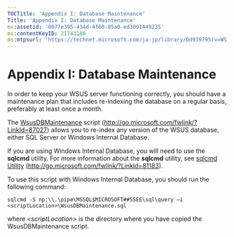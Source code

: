 ```yaml
---
TOCTitle: 'Appendix I: Database Maintenance'
Title: 'Appendix I: Database Maintenance'
ms:assetid: '0077e395-434d-4f60-85a0-ed3091449235'
ms:contentKeyID: 21743180
ms:mtpsurl: 'https://technet.microsoft.com/ja-jp/library/Dd939795(v=WS.10)'
---
```


Appendix I: Database Maintenance
================================

In order to keep your WSUS server functioning correctly, you should have a maintenance plan that includes re-indexing the database on a regular basis, preferably at least once a month.

The [WsusDBMaintenance](http://go.microsoft.com/fwlink/?linkid=87027) script (http://go.microsoft.com/fwlink/?LinkId=87027) allows you to re-index any version of the WSUS database, either SQL Server or Windows Internal Database.

If you are using Windows Internal Database, you will need to use the **sqlcmd** utility. For more information about the **sqlcmd** utility, see [sqlcmd Utility](http://go.microsoft.com/fwlink/?linkid=81183) (http://go.microsoft.com/fwlink/?LinkId=81183).

To use this script with Windows Internal Database, you should run the following command:

`sqlcmd -S np:\\.\pipe\MSSQL$MICROSOFT##SSEE\sql\query –i <scriptLocation>\WsusDBMaintenance.sql`

where *&lt;scriptLocation&gt;* is the directory where you have copied the WsusDBMaintenance script.